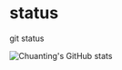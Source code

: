 # status
git status

![Chuanting's GitHub stats](https://github-readme-stats.vercel.app/api?username=chuanting&show_icons=true&theme=radical)

